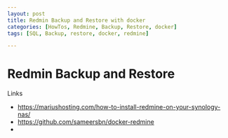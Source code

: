 ```yaml
---
layout: post
title: Redmin Backup and Restore with docker 
categories: [HowTos, Redmine, Backup, Restore, docker]
tags: [SQL, Backup, restore, docker, redmine]

---
```


# Redmin Backup and Restore 


Links 
- https://mariushosting.com/how-to-install-redmine-on-your-synology-nas/
- https://github.com/sameersbn/docker-redmine
- 